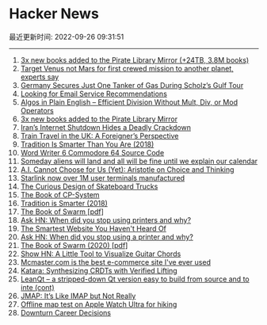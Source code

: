 # Hacker News

最近更新时间: 2022-09-26 09:31:51

--- 
1. [3x new books added to the Pirate Library Mirror (+24TB, 3.8M books)](http://annas-blog.org/blog-3x-new-books.html) 
2. [Target Venus not Mars for first crewed mission to another planet, experts say](https://www.theguardian.com/science/2022/sep/25/target-venus-not-mars-for-first-crewed-mission-to-another-planet-experts-say) 
3. [Germany Secures Just One Tanker of Gas During Scholz’s Gulf Tour](https://www.bloomberg.com/news/articles/2022-09-25/germany-nabs-uae-gas-deal-as-energy-squeeze-tightens) 
4. [Looking for Email Service Recommendations](https://news.ycombinator.com/item?id=32973303) 
5. [Algos in Plain English – Efficient Division Without Mult, Div, or Mod Operators](https://www.joeantonakakis.com/posts/divide-without-division-operator/) 
6. [3x new books added to the Pirate Library Mirror](http://annas-blog.org/blog-3x-new-books.html) 
7. [Iran’s Internet Shutdown Hides a Deadly Crackdown](https://www.wired.com/story/iran-protests-2022-internet-shutdown-whatsapp/) 
8. [Train Travel in the UK: A Foreigner’s Perspective](https://paliparan.com/2022/09/25/train-travel-uk-foreigners-perspective/) 
9. [Tradition Is Smarter Than You Are (2018)](https://scholars-stage.org/tradition-is-smarter-than-you-are/) 
10. [Word Writer 6 Commodore 64 Source Code](https://github.com/jefflomax/word-writer-6-commodore-64) 
11. [Someday aliens will land and all will be fine until we explain our calendar](https://twitter.com/foone/status/1572260363764400129) 
12. [A.I. Cannot Choose for Us (Yet): Aristotle on Choice and Thinking](https://deepsub.substack.com/p/coming-soon) 
13. [Starlink now over 1M user terminals manufactured](https://twitter.com/elonmusk/status/1574112663864430593) 
14. [The Curious Design of Skateboard Trucks](https://www.bedelstein.com/post/the-curious-design-of-skateboard-trucks) 
15. [The Book of CP-System](https://fabiensanglard.net/cpsb/index.html) 
16. [Tradition is Smarter (2018)](https://scholars-stage.org/tradition-is-smarter-than-you-are/) 
17. [The Book of Swarm [pdf]](https://www.ethswarm.org/The-Book-of-Swarm.pdf) 
18. [Ask HN: When did you stop using printers and why?](https://news.ycombinator.com/item?id=32976883) 
19. [The Smartest Website You Haven't Heard Of](https://www.bedelstein.com/post/mcmaster-carr) 
20. [Ask HN: When did you stop using a printer and why?](https://news.ycombinator.com/item?id=32976883) 
21. [The Book of Swarm (2020) [pdf]](https://www.ethswarm.org/The-Book-of-Swarm.pdf) 
22. [Show HN: A Little Tool to Visualize Guitar Chords](https://muted.io/guitar-chords/) 
23. [Mcmaster.com is the best e-commerce site I've ever used](https://www.bedelstein.com/post/mcmaster-carr) 
24. [Katara: Synthesizing CRDTs with Verified Lifting](https://arxiv.org/abs/2205.12425) 
25. [LeanQt – a stripped-down Qt version easy to build from source and to inte (cont)](https://github.com/rochus-keller/LeanQt) 
26. [JMAP: It’s Like IMAP but Not Really](https://unencumberedbyfacts.com/2019/01/24/jmap-its-like-imap-but-not-really/) 
27. [Offline map test on Apple Watch Ultra for hiking](https://jooonas.medium.com/offline-map-test-on-apple-watch-ultra-3b73541cec52) 
28. [Downturn Career Decisions](https://lethain.com/downturn-career-decisions/) 
